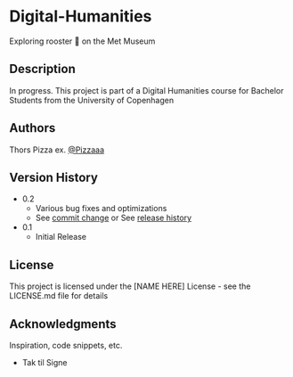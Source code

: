# Digital-Humanities

Exploring rooster 🐓 on the Met Museum 

## Description

In progress. This project is part of a Digital Humanities course for Bachelor Students from the University of Copenhagen

## Authors

Thors Pizza 
ex. [@Pizzaaa](https://twitter.com/Thorspizza)

## Version History

* 0.2
    * Various bug fixes and optimizations
    * See [commit change]() or See [release history]()
* 0.1
    * Initial Release

## License

This project is licensed under the [NAME HERE] License - see the LICENSE.md file for details

## Acknowledgments

Inspiration, code snippets, etc.
* Tak til Signe
